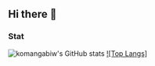 ## Hi there 👋
### Stat
![komangabiw's GitHub stats](https://github-readme-stats.vercel.app/api?username=komangabiw&show_icons=true&theme=jolly)
[![Top Langs]](https://github-readme-stats.vercel.app/api/top-langs/?username=komangabiw&layout=compact)
<!--
**komangabiw/komangabiw** is a ✨ _special_ ✨ repository because its `README.md` (this file) appears on your GitHub profile.

Here are some ideas to get you started:

- 🔭 I’m currently working on ...
- 🌱 I’m currently learning ...
- 👯 I’m looking to collaborate on ...
- 🤔 I’m looking for help with ...
- 💬 Ask me about ...
- 📫 How to reach me: ...
- 😄 Pronouns: ...
- ⚡ Fun fact: ...
-->
